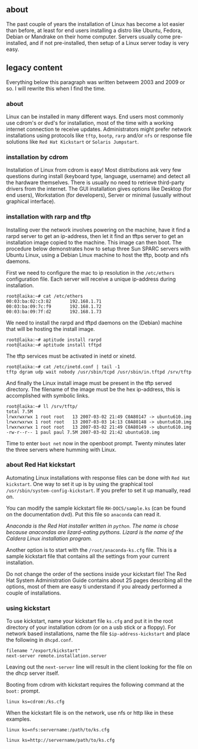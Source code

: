 ## about

The past couple of years the installation of Linux has become a lot
easier than before, at least for end users installing a distro like
Ubuntu, Fedora, Debian or Mandrake on their home computer. Servers
usually come pre-installed, and if not pre-installed, then setup of a
Linux server today is very easy.

## legacy content

Everything below this paragraph was written betweem 2003 and 2009 or so.
I will rewrite this when I find the time.

### about

Linux can be installed in many different ways. End users most commonly
use cdrom\'s or dvd\'s for installation, most of the time with a working
internet connection te receive updates. Administrators might prefer
network installations using protocols like `tftp`,
`bootp`, `rarp` and/or `nfs`
or response file solutions like `Red Hat Kickstart` or
`Solaris Jumpstart`.

### installation by cdrom

Installation of Linux from cdrom is easy! Most distributions ask very
few questions during install (keyboard type, language, username) and
detect all the hardware themselves. There is usually no need to retrieve
third-party drivers from the internet. The GUI installation gives
options like Desktop (for end users), Workstation (for developers),
Server or minimal (usually without graphical interface).

### installation with rarp and tftp

Installing over the network involves powering on the machine, have it
find a rarpd server to get an ip-address, then let it find an tftps
server to get an installation image copied to the machine. This image
can then boot. The procedure below demonstrates how to setup three Sun
SPARC servers with Ubuntu Linux, using a Debian Linux machine to host
the tftp, bootp and nfs daemons.

First we need to configure the mac to ip resolution in the
`/etc/ethers` configuration file. Each server will receive
a unique ip-address during installation.

    root@laika:~# cat /etc/ethers 
    00:03:ba:02:c3:82       192.168.1.71
    00:03:ba:09:7c:f9       192.168.1.72
    00:03:ba:09:7f:d2       192.168.1.73

We need to install the rarpd and tftpd daemons on the (Debian) machine
that will be hosting the install image.

    root@laika:~# aptitude install rarpd
    root@laika:~# aptitude install tftpd

The tftp services must be activated in inetd or xinetd.

    root@laika:~# cat /etc/inetd.conf | tail -1
    tftp dgram udp wait nobody /usr/sbin/tcpd /usr/sbin/in.tftpd /srv/tftp
        

And finally the Linux install image must be present in the tftp served
directory. The filename of the image must be the hex ip-address, this is
accomplished with symbolic links.

    root@laika:~# ll /srv/tftp/
    total 7.5M
    lrwxrwxrwx 1 root root   13 2007-03-02 21:49 C0A80147 -> ubuntu610.img
    lrwxrwxrwx 1 root root   13 2007-03-03 14:13 C0A80148 -> ubuntu610.img
    lrwxrwxrwx 1 root root   13 2007-03-02 21:49 C0A80149 -> ubuntu610.img
    -rw-r--r-- 1 paul paul 7.5M 2007-03-02 21:42 ubuntu610.img

Time to enter `boot net` now in the openboot prompt. Twenty minutes
later the three servers where humming with Linux.

### about Red Hat kickstart

Automating Linux installations with response files can be done with
`Red Hat kickstart`. One way to set it up is by using the
graphical tool `/usr/sbin/system-config-kickstart`. If you
prefer to set it up manually, read on.

You can modify the sample kickstart file
`RH-DOCS/sample.ks` (can be found on the documentation
dvd). Put this file so `anaconda` can read it.

*Anaconda is the Red Hat installer written in `python`. The name is
chose because anacondas are lizard-eating pythons. Lizard is the name of
the Caldera Linux installation program.*

Another option is to start with the
`/root/anaconda-ks.cfg` file. This is a sample kickstart
file that contains all the settings from your current installation.

Do not change the order of the sections inside your kickstart file! The
Red Hat System Administration Guide contains about 25 pages describing
all the options, most of them are easy ti understand if you already
performed a couple of installations.

### using kickstart

To use kickstart, name your kickstart file `ks.cfg` and
put it in the root directory of your installation cdrom (or on a usb
stick or a floppy). For network based installations, name the file
`$ip-address-kickstart` and place the following in
`dhcpd.conf`.

    filename "/export/kickstart"
    next-server remote.installation.server

Leaving out the `next-server` line will result in the client looking for
the file on the dhcp server itself.

Booting from cdrom with kickstart requires the following command at the
`boot:` prompt.

    linux ks=cdrom:/ks.cfg
        

When the kickstart file is on the network, use nfs or http like in these
examples.

    linux ks=nfs:servername:/path/to/ks.cfg

    linux ks=http://servername/path/to/ks.cfg

